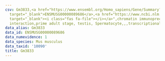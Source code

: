 ```yaml
---
csv: Gm3833,<a href="https://www.ensembl.org/Homo_sapiens/Gene/Summary?db=core;g=ENSMUSG00000089686"
  target="_blank">ENSMUSG00000089686</a>,<a href="https://www.ncbi.nlm.nih.gov/pubmed/25450459"
  target="_blank"><i class="fas fa-file"></i></a>",chromatin immunoprecipitation assay,direct
  interaction,prime adult stage, testis, Spermatocyte,,,transcriptional regulation,
data_alias: Gm3833
data_id: ENSMUSG00000089686
data_numevidence: 1
data_species: Mus musculus
data_taxid: '10090'
title: Gm3833
---
```

